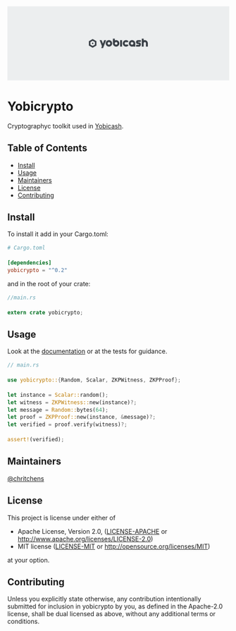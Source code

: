 ![banner](assets/banner.png)

# Yobicrypto

Cryptographyc toolkit used in [Yobicash](https://yobicash.org).

## Table of Contents

- [Install](#install)
- [Usage](#usage)
- [Maintainers](#maintainers)
- [License](#license)
- [Contributing](#contributing)

## Install

To install it add in your Cargo.toml:

```toml
# Cargo.toml

[dependencies]
yobicrypto = "^0.2"
```

and in the root of your crate:

```rust
//main.rs

extern crate yobicrypto;
```

## Usage

Look at the [documentation](https://docs.rs/yobicrypto) or at the tests for guidance.

```rust
// main.rs

use yobicrypto::{Random, Scalar, ZKPWitness, ZKPProof}; 

let instance = Scalar::random();
let witness = ZKPWitness::new(instance)?;
let message = Random::bytes(64);
let proof = ZKPProof::new(instance, &message)?;
let verified = proof.verify(witness)?;

assert!(verified);
```

## Maintainers

[@chritchens](https://github.com/chritchens)

## License

This project is license under either of

 * Apache License, Version 2.0, ([LICENSE-APACHE](LICENSE-APACHE) or
   http://www.apache.org/licenses/LICENSE-2.0)
 * MIT license ([LICENSE-MIT](LICENSE-MIT) or
   http://opensource.org/licenses/MIT)

at your option.

## Contributing

Unless you explicitly state otherwise, any contribution intentionally submitted for inclusion in yobicrypto by you, as defined in the Apache-2.0 license, shall be dual licensed as above, without any additional terms or conditions.
